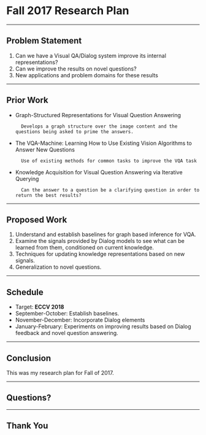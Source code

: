 # Fall 2017 Research Plan

---

## Problem Statement

1. Can we have a Visual QA/Dialog system improve its internal representations?
2. Can we improve the results on novel questions?
3. New applications and problem domains for these results
---

## Prior Work

- Graph-Structured Representations for Visual Question Answering
        
        Develops a graph structure over the image content and the questions being asked to prime the answers.
- The VQA-Machine: Learning How to Use Existing Vision Algorithms to Answer New Questions

        Use of existing methods for common tasks to improve the VQA task

- Knowledge Acquisition for Visual Question Answering via Iterative Querying

        Can the answer to a question be a clarifying question in order to return the best results?


---

## Proposed Work

1. Understand and establish baselines for graph based inference for VQA.
2. Examine the signals provided by Dialog models to see what can be learned from them, conditioned on current knowledge.
3. Techniques for updating knowledge representations based on new signals.
4. Generalization to novel questions.

---

## Schedule

- Target: **ECCV 2018**
- September-October: Establish baselines.
- November-December: Incorporate Dialog elements
- January-February: Experiments on improving results based on Dialog feedback and novel question answering.

---

## Conclusion

This was my research plan for Fall of 2017.

---

## Questions?

---

## Thank You